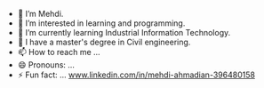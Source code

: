 - 👋 I’m Mehdi.
- 👀 I’m interested in learning and programming.
- 🌱 I’m currently learning Industrial Information Technology.
- 💞️ I have a master's degree in Civil engineering.
- 📫 How to reach me ...
- 😄 Pronouns: ...
- ⚡ Fun fact: ...
www.linkedin.com/in/mehdi-ahmadian-396480158
<!---![ahmadian1](https://github.com/user-attachments/assets/e9c8f3e5-88df-4f68-9ede-34fc5ff9d0b7)

mehdi-designer/mehdi-designer is a ✨ special ✨ repository because its `README.md` (this file) appears on your GitHub profile.
You can click the Preview link to take a look at your changes.
--->
